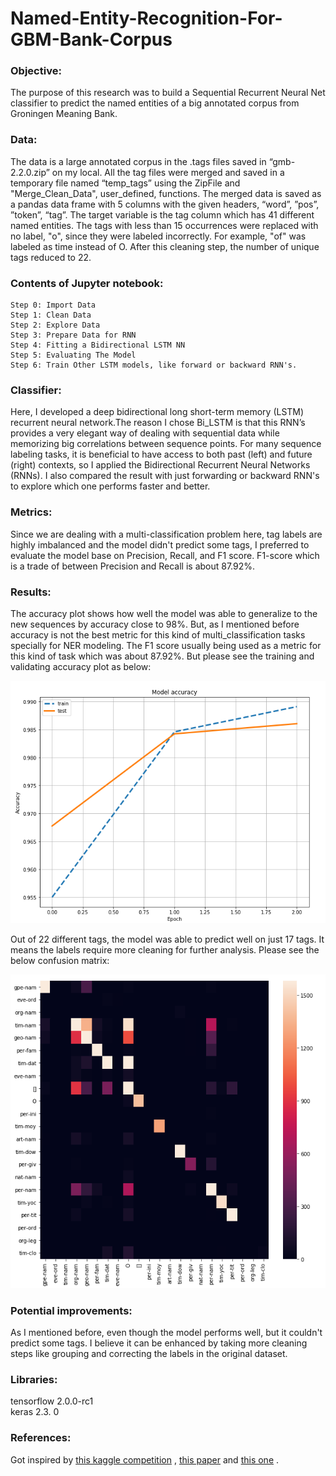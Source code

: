 # Named-Entity-Recognition-For-GBM-Bank-Corpus

### Objective:
The purpose of this research was to build a Sequential Recurrent Neural Net classifier to predict the named entities of a big annotated corpus from Groningen Meaning Bank.

### Data:
The data is a large annotated corpus in the .tags files saved in “gmb-2.2.0.zip” on my local. All the tag files were merged and saved in a temporary file named “temp_tags” using the ZipFile and "Merge_Clean_Data", user_defined, functions. The merged data is saved as a pandas data frame with 5 columns with the given headers, “word”, ”pos”, ”token”, “tag”. The target variable is the tag column which has 41 different named entities. The tags with less than 15 occurrences were replaced with no label, "o", since they were labeled incorrectly. For example, "of" was labeled as time instead of O. After this cleaning step, the number of unique tags reduced to 22.

### Contents of Jupyter notebook:
    Step 0: Import Data  
    Step 1: Clean Data  
    Step 2: Explore Data  
    Step 3: Prepare Data for RNN  
    Step 4: Fitting a Bidirectional LSTM NN  
    Step 5: Evaluating The Model  
    Step 6: Train Other LSTM models, like forward or backward RNN's. 

### Classifier:
Here, I developed a deep bidirectional long short-term memory (LSTM) recurrent neural network.The reason I chose Bi_LSTM is that this RNN’s provides a very elegant way of dealing with sequential data while memorizing big correlations between sequence points. For many sequence labeling tasks, it is beneficial to have access to both past (left) and future (right) contexts, so I applied the Bidirectional Recurrent Neural Networks (RNNs). I also compared the result with just forwarding or backward RNN's to explore which one performs faster and better. 

### Metrics:
Since we are dealing with a multi-classification problem here, tag labels are highly imbalanced and the model didn't predict some tags, I preferred to evaluate the model base on Precision, Recall, and F1 score. F1-score which is a trade of between Precision and Recall is about 87.92%. 

### Results:
The accuracy plot shows how well the model was able to generalize to the new sequences by accuracy close to 98%. But, as I mentioned before accuracy is not the best metric for this kind of multi_classification tasks specially for NER modeling. The F1 score usually being used as a metric for this kind of task which was about 87.92%. But please see the training and validating accuracy plot as below:

![](Images/Accuracy_train_test.png)

Out of 22 different tags, the model was able to predict well on just 17 tags. It means the labels require more cleaning for further analysis. Please see the below confusion matrix:

![](Images/CF.png)

### Potential improvements:
As I mentioned before, even though the model performs well, but it couldn't predict some tags. I believe it can be enhanced by taking more cleaning steps like grouping and correcting the labels in the original dataset. 

### Libraries:
tensorflow 2.0.0-rc1  
keras 2.3. 0

### References:
Got inspired by [this kaggle competition](https://www.kaggle.com/abhinavwalia95/entity-annotated-corpus) , [this paper](https://arxiv.org/abs/1606.06871) and [this one](https://arxiv.org/pdf/1603.01354.pdf) .
